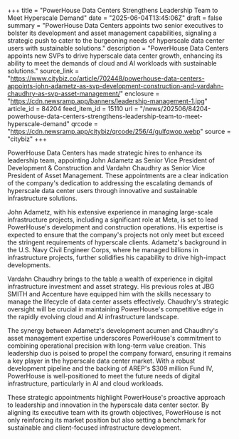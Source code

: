 +++
title = "PowerHouse Data Centers Strengthens Leadership Team to Meet Hyperscale Demand"
date = "2025-06-04T13:45:06Z"
draft = false
summary = "PowerHouse Data Centers appoints two senior executives to bolster its development and asset management capabilities, signaling a strategic push to cater to the burgeoning needs of hyperscale data center users with sustainable solutions."
description = "PowerHouse Data Centers appoints new SVPs to drive hyperscale data center growth, enhancing its ability to meet the demands of cloud and AI workloads with sustainable solutions."
source_link = "https://www.citybiz.co/article/702448/powerhouse-data-centers-appoints-john-adametz-as-svp-development-construction-and-vardahn-chaudhry-as-svp-asset-management/"
enclosure = "https://cdn.newsramp.app/banners/leadership-management-1.jpg"
article_id = 84204
feed_item_id = 15110
url = "/news/202506/84204-powerhouse-data-centers-strengthens-leadership-team-to-meet-hyperscale-demand"
qrcode = "https://cdn.newsramp.app/citybiz/qrcode/256/4/gulfqwop.webp"
source = "citybiz"
+++

<p>PowerHouse Data Centers has made strategic hires to enhance its leadership team, appointing John Adametz as Senior Vice President of Development & Construction and Vardahn Chaudhry as Senior Vice President of Asset Management. These appointments are a clear indication of the company's dedication to addressing the escalating demands of hyperscale data center users through innovative and sustainable infrastructure solutions.</p><p>John Adametz, with his extensive experience in managing large-scale infrastructure projects, including a significant role at Meta, is set to lead PowerHouse's development and construction operations. His expertise is expected to ensure that the company's projects not only meet but exceed the stringent requirements of hyperscale clients. Adametz's background in the U.S. Navy Civil Engineer Corps, where he managed billions in infrastructure projects, further solidifies his capability to drive high-impact developments.</p><p>Vardahn Chaudhry brings to the table a wealth of experience in digital infrastructure investment and asset strategy. His previous roles at JBG SMITH and Accenture have equipped him with the skills necessary to manage the lifecycle of data center assets effectively. Chaudhry's strategic oversight will be crucial in maintaining PowerHouse's competitive edge in the rapidly evolving cloud and AI infrastructure landscape.</p><p>The synergy between Adametz's development acumen and Chaudhry's asset management expertise underscores PowerHouse's commitment to combining operational precision with long-term value creation. This leadership duo is poised to propel the company forward, ensuring it remains a key player in the hyperscale data center market. With a robust development pipeline and the backing of AREP's $309 million Fund IV, PowerHouse is well-positioned to meet the future needs of digital infrastructure, particularly in AI and cloud workloads.</p><p>These strategic appointments highlight PowerHouse's proactive approach to leadership and innovation in the hyperscale data center sector. By aligning its executive team with its growth objectives, PowerHouse is not only reinforcing its market position but also setting a benchmark for sustainable and client-focused infrastructure development.</p>